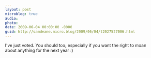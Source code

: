 ```yaml
---
layout: post
microblog: true
audio: 
photo: 
date: 2009-06-04 00:00:00 -0000
guid: http://samdeane.micro.blog/2009/06/04/t2027527006.html
---
```

I've just voted. You should too, especially if you want the right to moan about anything for the next year :)
